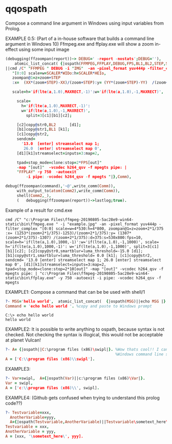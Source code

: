 # qqospath
Compose a command line argument in Windows using input variables from Prolog. 

EXAMPLE 0.5:
(Part of a in-house software that builds a command line argument in Windows 10) 
Ffmpeg.exe and ffplay.exe will show a zoom in-effect using some input image
``` prolog
(debugging(ffzoompan(report))-> DEBUG=' -report -nostats';DEBUG=''),
    atomic_list_concat( {|ospath(FFMPEG,FFPLAY,DEBUG,FPS,BL1,BL2,STEP,SCALER,IMG,WIDo,HEIo,XX,YY,MAXRECT)
||cmd /C" "FFMPEG " DEBUG -i "IMG"  -an -pixel_format yuv444p -filter_complex
   "[0:0] scale=w=SCALER*WIDo:h=SCALER*HEIo,
   zoompan@1=z=zoom+STEP
   :x=  (XX*(zoom+STEP)-XX)/(zoom+STEP):y= (YY*(zoom+STEP)-YY)  /(zoom+STEP):d=375:s=WIDoxHEIo:fps=FPS,

   scale=h='if(lte(a,1.0),MAXRECT,-1)':w='if(lte(a,1.0),-1,MAXRECT)',

     scale=
       h='if(lte(a,1.0),MAXRECT,-1)':
       w='if(lte(a,1.0),-1,MAXRECT)',
         split=3[c1][b1][c2];

     [c2]copy@str0,BL2      [d1];
     [b1]copy@str1,BL1 [k1];
     [c1]copy@str2,
     sendcmd=
       '13.0  [enter] streamselect map 1;
        26.0  [enter] streamselect map 0',
     [d1][k1]streamselect=inputs=3:map=2,

     tpad=stop_mode=clone:stop=2*FPS[out]"
     -map "[out]"  -vcodec h264_qsv -f mpegts pipe: |
     "FFPLAY" -y 750  -autoexit
         -i pipe: -vcodec h264_qsv -f mpegts "|},Comm),

debug(ffzoompan(command),'~@',write_comm(Comm)),
     with_output_to(atom(Comm2),write_comm(Comm)),
     shell(Comm2,_),
     (   debugging(ffzoompan(report))->lastlog;true).

```
Example of a result for cmd.exe
``` cmd.exe
cmd /C" "c:\Program Files\ffmpeg-20190805-5ac28e9-win64-static\bin\ffmpeg.exe " -i "example.jpg" -an -pixel_format yuv444p -filter_complex "[0:0] scale=w=4*530:h=4*800, zoompan@1=z=zoom+2*1/375 :x= (1253*(zoom+2*1/375)-1253)/(zoom+2*1/375):y= (1307*(zoom+2*1/375)-1307) /(zoom+2*1/375):d=375:s=530x800:fps=10, scale=h='if(lte(a,1.0),1000,-1)':w='if(lte(a,1.0),-1,1000)', scale= h='if(lte(a,1.0),1000,-1)': w='if(lte(a,1.0),-1,1000)', split=3[c1][b1][c2]; [c2]copy@str0,smartblur=luma_threshold=-15.0 [d1]; [b1]copy@str1,smartblur=luma_threshold= 0.0 [k1]; [c1]copy@str2, sendcmd= '13.0 [enter] streamselect map 1; 26.0 [enter] streamselect map 0', [d1][k1]streamselect=inputs=3:map=2, tpad=stop_mode=clone:stop=2*10[out]" -map "[out]" -vcodec h264_qsv -f mpegts pipe: | "c:\Program Files\ffmpeg-20190805-5ac28e9-win64-static\bin\ffplay.exe" -y 750 -autoexit -i pipe: -vcodec h264_qsv -f mpegts
```
EXAMPLE1:
Compose a command that can be be used with shell/1

``` prolog
?- MSG='hello world',  atomic_list_concat(  {|ospath(MSG)||echo MSG |}   ,Command).
Command = 'echo hello world '. %copy and paste to Windows prompt
```

```
C:\> echo hello world 
hello world
```
 
EXAMPLE2:
It is possible to write anything to ospath, because syntax is not checked. Not checking the syntax is illogical, this would not be acceptable at planet Vulcan! 
``` prolog
?- A= {|ospath||C:\program files (x86)\swipl|}. %Wow thats cool!! I can write a line with 
                                                %Windows command line syntax inside a prolog file :) :) 
A = ['C:\\program files (x86)\\swipl'].
```

EXAMPLE3:
``` prolog
?- Var=swipl,  A={|ospath(Var)||c:\program files (x86)\Var|}.
Var = swipl,
A = ['c:\\program files (x86)\\', swipl].
```

EXAMPLE4: (Github gets confused when trying to understand this prolog code??)
``` prolog
?- Testvariable=xxx, 
  AnotherVariable=yyy,
  A={|ospath(Testvariable,AnotherVariable)||Testvariable\sometext_here\AnotherVariable|}.
Testvariable = xxx,
AnotherVariable = yyy,
A = [xxx, '\sometext_here\', yyy].
```


